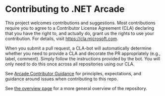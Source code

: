 # Contributing to .NET Arcade

This project welcomes contributions and suggestions. Most contributions require you to
agree to a Contributor License Agreement (CLA) declaring that you have the right to,
and actually do, grant us the rights to use your contribution. For details, visit
https://cla.microsoft.com.

When you submit a pull request, a CLA-bot will automatically determine whether you need
to provide a CLA and decorate the PR appropriately (e.g., label, comment). Simply follow the
instructions provided by the bot. You will only need to do this once across all repositories using our CLA.

See [Arcade Contributor Guidance](Documentation/Policy/ArcadeContributorGuidance.md) for principles, expectations, and guidance around issues when contributing to this repo.

See [the overview page](Documentation/Overview.md) for a more general overview of the repository.

